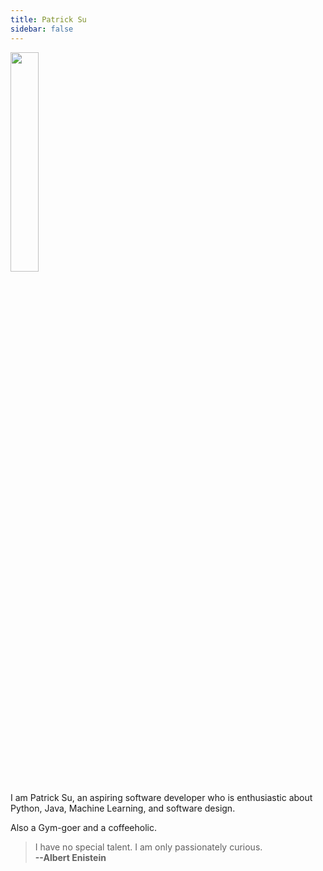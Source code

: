 ```yaml
---
title: Patrick Su
sidebar: false
---
```


<img alt="" src="https://i.imgur.com/Fpymo2W.jpg" style="width: 30%; height: 30%;"> 

I am Patrick Su, an aspiring software developer who is enthusiastic about Python, Java, Machine Learning, and software design. 

Also a Gym-goer and a coffeeholic.
<br />
> I have no special talent. I am only passionately curious. <br /> 
> **--Albert Enistein**

